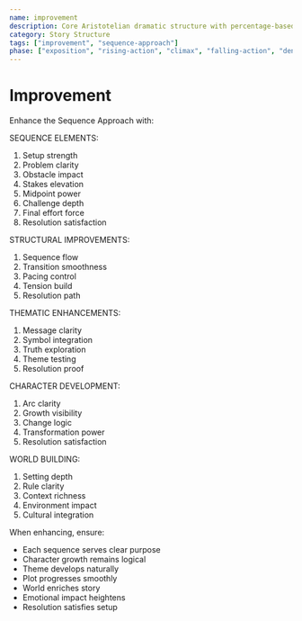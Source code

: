 ```yaml
---
name: improvement
description: Core Aristotelian dramatic structure with percentage-based story stages and character elements
category: Story Structure
tags: ["improvement", "sequence-approach"]
phase: ["exposition", "rising-action", "climax", "falling-action", "denouement"]
---
```


# Improvement

Enhance the Sequence Approach with:

SEQUENCE ELEMENTS:

1. Setup strength
2. Problem clarity
3. Obstacle impact
4. Stakes elevation
5. Midpoint power
6. Challenge depth
7. Final effort force
8. Resolution satisfaction

STRUCTURAL IMPROVEMENTS:

1. Sequence flow
2. Transition smoothness
3. Pacing control
4. Tension build
5. Resolution path

THEMATIC ENHANCEMENTS:

1. Message clarity
2. Symbol integration
3. Truth exploration
4. Theme testing
5. Resolution proof

CHARACTER DEVELOPMENT:

1. Arc clarity
2. Growth visibility
3. Change logic
4. Transformation power
5. Resolution satisfaction

WORLD BUILDING:

1. Setting depth
2. Rule clarity
3. Context richness
4. Environment impact
5. Cultural integration

When enhancing, ensure:

- Each sequence serves clear purpose
- Character growth remains logical
- Theme develops naturally
- Plot progresses smoothly
- World enriches story
- Emotional impact heightens
- Resolution satisfies setup
